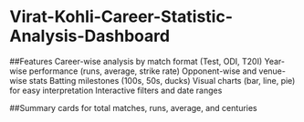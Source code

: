 # Virat-Kohli-Career-Statistic-Analysis-Dashboard
##Features
Career-wise analysis by match format (Test, ODI, T20I)
Year-wise performance (runs, average, strike rate)
Opponent-wise and venue-wise stats
Batting milestones (100s, 50s, ducks)
Visual charts (bar, line, pie) for easy interpretation
Interactive filters and date ranges

##Summary 
cards for total matches, runs, average, and centuries
